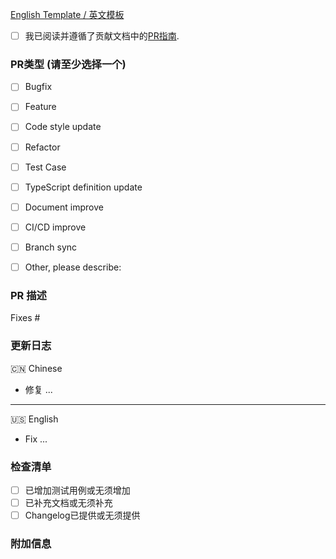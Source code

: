 <!-- 非常感谢您的PR 💗 -->
[English Template / 英文模板](./PULL_REQUEST_TEMPLATE.zh-CN.md)

- [ ] 我已阅读并遵循了贡献文档中的[PR指南](https://github.com/DouyinFE/semi-design/blob/main/CONTRIBUTING.md#pull-request-%E6%8C%87%E5%8D%97).

### PR类型 (请至少选择一个)

 - [ ] Bugfix
 - [ ] Feature
 - [ ] Code style update
 - [ ] Refactor
 - [ ] Test Case
 - [ ] TypeScript definition update
 - [ ] Document improve
 - [ ] CI/CD improve
 - [ ] Branch sync
 - [ ] Other, please describe:


### PR 描述
<!--
相关issue, 背景, 以及 reviewer 需要关注的地方
-->
Fixes #

### 更新日志
🇨🇳 Chinese
- 修复 ...

---

🇺🇸 English
- Fix ...


### 检查清单
- [ ] 已增加测试用例或无须增加
- [ ] 已补充文档或无须补充
- [ ] Changelog已提供或无须提供

### 附加信息
<!-- 你可以提供一些 截图/录屏 或者其他的信息 -->
